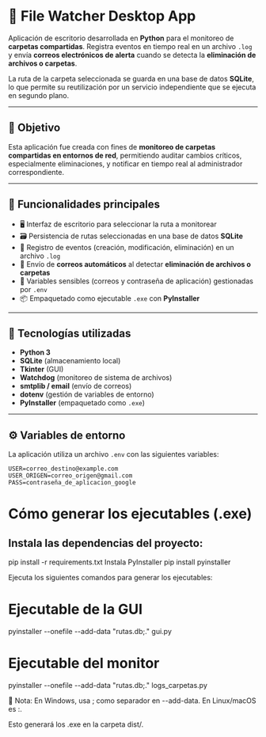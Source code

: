 # 📂 File Watcher Desktop App

Aplicación de escritorio desarrollada en **Python** para el monitoreo de **carpetas compartidas**. Registra eventos en tiempo real en un archivo `.log` y envía **correos electrónicos de alerta** cuando se detecta la **eliminación de archivos o carpetas**.

La ruta de la carpeta seleccionada se guarda en una base de datos **SQLite**, lo que permite su reutilización por un servicio independiente que se ejecuta en segundo plano.

---

## 🎯 Objetivo

Esta aplicación fue creada con fines de **monitoreo de carpetas compartidas en entornos de red**, permitiendo auditar cambios críticos, especialmente eliminaciones, y notificar en tiempo real al administrador correspondiente.

---

## 🚀 Funcionalidades principales

- 🖥️ Interfaz de escritorio para seleccionar la ruta a monitorear
- 🗃️ Persistencia de rutas seleccionadas en una base de datos **SQLite**
- 📄 Registro de eventos (creación, modificación, eliminación) en un archivo `.log`
- 📧 Envío de **correos automáticos** al detectar **eliminación de archivos o carpetas**
- 🔐 Variables sensibles (correos y contraseña de aplicación) gestionadas por `.env`
- 📦 Empaquetado como ejecutable `.exe` con **PyInstaller**

---

## 🧱 Tecnologías utilizadas

- **Python 3**
- **SQLite** (almacenamiento local)
- **Tkinter** (GUI)
- **Watchdog** (monitoreo de sistema de archivos)
- **smtplib / email** (envío de correos)
- **dotenv** (gestión de variables de entorno)
- **PyInstaller** (empaquetado como `.exe`)

---

## ⚙️ Variables de entorno

La aplicación utiliza un archivo `.env` con las siguientes variables:


```env
USER=correo_destino@example.com
USER_ORIGEN=correo_origen@gmail.com
PASS=contraseña_de_aplicacion_google
```
# Cómo generar los ejecutables (.exe)
## Instala las dependencias del proyecto:
pip install -r requirements.txt
Instala PyInstaller
pip install pyinstaller

Ejecuta los siguientes comandos para generar los ejecutables:
# Ejecutable de la GUI
pyinstaller --onefile --add-data "rutas.db;." gui.py

# Ejecutable del monitor
pyinstaller --onefile --add-data "rutas.db;." logs_carpetas.py

🛑 Nota: En Windows, usa ; como separador en --add-data. En Linux/macOS es :.

Esto generará los .exe en la carpeta dist/.


